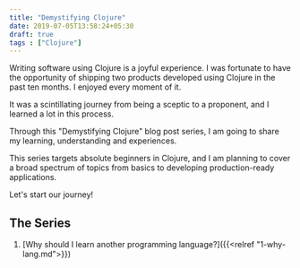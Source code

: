 ```yaml
---
title: "Demystifying Clojure"
date: 2019-07-05T13:58:24+05:30
draft: true
tags : ["Clojure"]
---
```


Writing software using Clojure is a joyful experience. I was fortunate to have the opportunity of shipping two products developed using Clojure in the past ten months. I enjoyed every moment of it. 

It was a scintillating journey from being a sceptic to a proponent, and I learned a lot in this process. 

Through this "Demystifying Clojure" blog post series, I am going to share my learning, understanding and experiences. 

This series targets absolute beginners in Clojure, and I am planning to cover a broad spectrum of topics from basics to developing production-ready applications. 

Let's start our journey!

## The Series

1. [Why should I learn another programming language?]({{<relref "1-why-lang.md">}}) 
